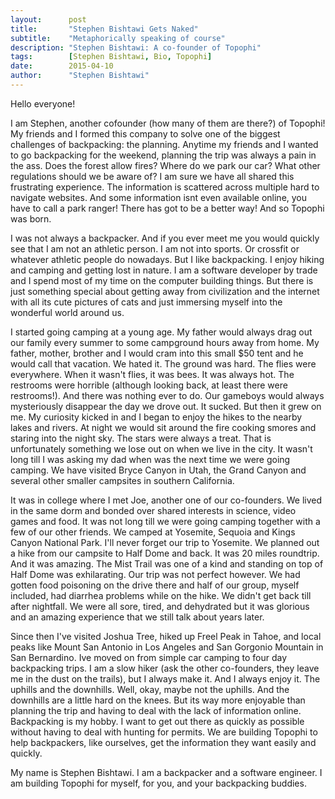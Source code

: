 ```yaml
---
layout:      post
title:       "Stephen Bishtawi Gets Naked"
subtitle:    "Metaphorically speaking of course"
description: "Stephen Bishtawi: A co-founder of Topophi"
tags:        [Stephen Bishtawi, Bio, Topophi]
date:        2015-04-10
author:      "Stephen Bishtawi"
---
```


<p>Hello everyone!</p>

<p>I am Stephen, another cofounder (how many of them are there?) of Topophi! My friends and I formed this company to solve one of the biggest challenges of backpacking: the planning. Anytime my friends and I wanted to go backpacking for the weekend, planning the trip was always a pain in the ass. Does the forest allow fires? Where do we park our car? What other regulations should we be aware of? I am sure we have all shared this frustrating experience. The information is scattered across multiple hard to navigate websites. And some information isnt even available online, you have to call a park ranger! There has got to be a better way! And so Topophi was born.</p>

<p>I was not always a backpacker. And if you ever meet me you would quickly see that I am not an athletic person. I am not into sports. Or crossfit or whatever athletic people do nowadays. But I like backpacking. I enjoy hiking and camping and getting lost in nature. I am a software developer by trade and I spend most of my time on the computer building things. But there is just something special about getting away from civilization and the internet with all its cute pictures of cats and just immersing myself into the wonderful world around us.</p>

<p>I started going camping at a young age. My father would always drag out our family every summer to some campground hours away from home. My father, mother, brother and I would cram into this small $50 tent and he would call that vacation. We hated it. The ground was hard. The flies were everywhere. When it wasn't flies, it was bees. It was always hot. The restrooms were horrible (although looking back, at least there were restrooms!). And there was nothing ever to do. Our gameboys would always mysteriously disappear the day we drove out. It sucked. But then it grew on me. My curiosity kicked in and I began to enjoy the hikes to the nearby lakes and rivers. At night we would sit around the fire cooking smores and staring into the night sky. The stars were always a treat. That is unfortunately something we lose out on when we live in the city. It wasn't long till I was asking my dad when was the next time we were going camping. We have visited Bryce Canyon in Utah, the Grand Canyon and several other smaller campsites in southern California.</p>

<p>It was in college where I met Joe, another one of our co-founders. We lived in the same dorm and bonded over shared interests in science, video games and food. It was not long till we were going camping together with a few of our other friends. We camped at Yosemite, Sequoia and Kings Canyon National Park. I'll never forget our trip to Yosemite. We planned out a hike from our campsite to Half Dome and back. It was 20 miles roundtrip. And it was amazing. The Mist Trail was one of a kind and standing on top of Half Dome was exhilarating. Our trip was not perfect however. We had gotten food poisoning on the drive there and half of our group, myself included, had diarrhea problems while on the hike. We didn't get back till after nightfall. We were all sore, tired, and dehydrated but it was glorious and an amazing experience that we still talk about years later.</p>

<p>Since then I've visited Joshua Tree, hiked up Freel Peak in Tahoe, and local peaks like Mount San Antonio in Los Angeles and San Gorgonio Mountain in San Bernardino. Ive moved on from simple car camping to four day backpacking trips. I am a slow hiker (ask the other co-founders, they leave me in the dust on the trails), but I always make it. And I always enjoy it. The uphills and the downhills. Well, okay, maybe not the uphills. And the downhills are a little hard on the knees. But its way more enjoyable than planning the trip and having to deal with the lack of information online. Backpacking is my hobby. I want to get out there as quickly as possible without having to deal with hunting for permits. We are building Topophi to help backpackers, like ourselves, get the information they want easily and quickly.</p>

<p>My name is Stephen Bishtawi. I am a backpacker and a software engineer. I am building Topophi for myself, for you, and your backpacking buddies.</p>